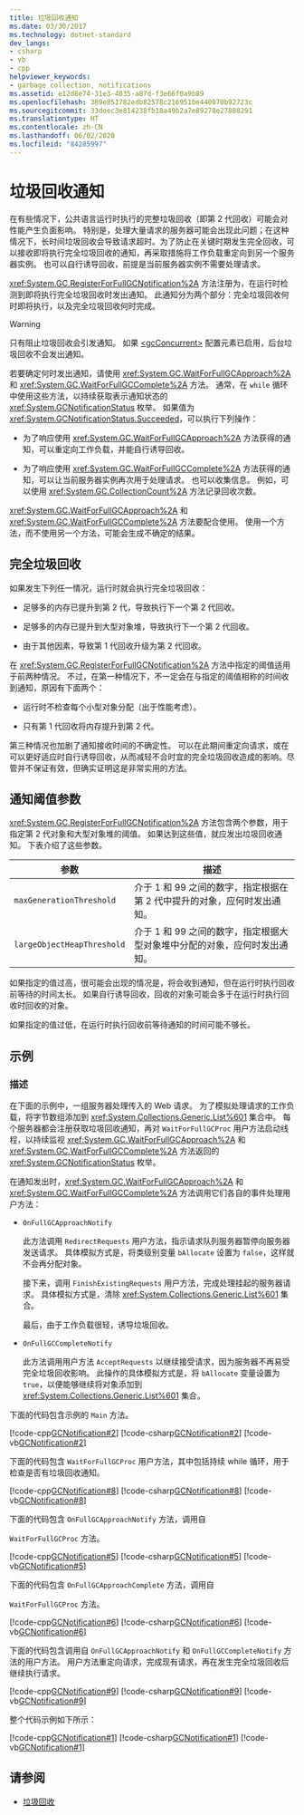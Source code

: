 ```yaml
---
title: 垃圾回收通知
ms.date: 03/30/2017
ms.technology: dotnet-standard
dev_langs:
- csharp
- vb
- cpp
helpviewer_keywords:
- garbage collection, notifications
ms.assetid: e12d8e74-31e3-4035-a87d-f3e66f0a9b89
ms.openlocfilehash: 389e851782edb82578c216951be440070b92723c
ms.sourcegitcommit: 33deec3e814238fb18a49b2a7e89278e27888291
ms.translationtype: HT
ms.contentlocale: zh-CN
ms.lasthandoff: 06/02/2020
ms.locfileid: "84285997"
---
```

# <a name="garbage-collection-notifications"></a>垃圾回收通知
在有些情况下，公共语言运行时执行的完整垃圾回收（即第 2 代回收）可能会对性能产生负面影响。 特别是，处理大量请求的服务器可能会出现此问题；在这种情况下，长时间垃圾回收会导致请求超时。为了防止在关键时期发生完全回收，可以接收即将执行完全垃圾回收的通知，再采取措施将工作负载重定向到另一个服务器实例。 也可以自行诱导回收，前提是当前服务器实例不需要处理请求。  
  
 <xref:System.GC.RegisterForFullGCNotification%2A> 方法注册为，在运行时检测到即将执行完全垃圾回收时发出通知。 此通知分为两个部分：完全垃圾回收何时即将执行，以及完全垃圾回收何时完成。  
  
> [!WARNING]
> 只有阻止垃圾回收会引发通知。 如果 [\<gcConcurrent>](../../framework/configure-apps/file-schema/runtime/gcconcurrent-element.md) 配置元素已启用，后台垃圾回收不会发出通知。  
  
 若要确定何时发出通知，请使用 <xref:System.GC.WaitForFullGCApproach%2A> 和 <xref:System.GC.WaitForFullGCComplete%2A> 方法。 通常，在 `while` 循环中使用这些方法，以持续获取表示通知状态的 <xref:System.GCNotificationStatus> 枚举。 如果值为 <xref:System.GCNotificationStatus.Succeeded>，可以执行下列操作：  
  
- 为了响应使用 <xref:System.GC.WaitForFullGCApproach%2A> 方法获得的通知，可以重定向工作负载，并能自行诱导回收。  
  
- 为了响应使用 <xref:System.GC.WaitForFullGCComplete%2A> 方法获得的通知，可以让当前服务器实例再次用于处理请求。 也可以收集信息。 例如，可以使用 <xref:System.GC.CollectionCount%2A> 方法记录回收次数。  
  
 <xref:System.GC.WaitForFullGCApproach%2A> 和 <xref:System.GC.WaitForFullGCComplete%2A> 方法要配合使用。 使用一个方法，而不使用另一个方法，可能会生成不确定的结果。  
  
## <a name="full-garbage-collection"></a>完全垃圾回收  
 如果发生下列任一情况，运行时就会执行完全垃圾回收：  
  
- 足够多的内存已提升到第 2 代，导致执行下一个第 2 代回收。  
  
- 足够多的内存已提升到大型对象堆，导致执行下一个第 2 代回收。  
  
- 由于其他因素，导致第 1 代回收升级为第 2 代回收。  
  
 在 <xref:System.GC.RegisterForFullGCNotification%2A> 方法中指定的阈值适用于前两种情况。 不过，在第一种情况下，不一定会在与指定的阈值相称的时间收到通知，原因有下面两个：  
  
- 运行时不检查每个小型对象分配（出于性能考虑）。  
  
- 只有第 1 代回收将内存提升到第 2 代。  
  
 第三种情况也加剧了通知接收时间的不确定性。 可以在此期间重定向请求，或在可以更好适应时自行诱导回收，从而减轻不合时宜的完全垃圾回收造成的影响。尽管并不保证有效，但确实证明这是非常实用的方法。  
  
## <a name="notification-threshold-parameters"></a>通知阈值参数  
 <xref:System.GC.RegisterForFullGCNotification%2A> 方法包含两个参数，用于指定第 2 代对象和大型对象堆的阈值。 如果达到这些值，就应发出垃圾回收通知。 下表介绍了这些参数。  
  
|参数|描述|  
|---------------|-----------------|  
|`maxGenerationThreshold`|介于 1 和 99 之间的数字，指定根据在第 2 代中提升的对象，应何时发出通知。|  
|`largeObjectHeapThreshold`|介于 1 和 99 之间的数字，指定根据大型对象堆中分配的对象，应何时发出通知。|  
  
 如果指定的值过高，很可能会出现的情况是，将会收到通知，但在运行时执行回收前等待的时间太长。 如果自行诱导回收，回收的对象可能会多于在运行时执行回收时回收的对象。  
  
 如果指定的值过低，在运行时执行回收前等待通知的时间可能不够长。  
  
## <a name="example"></a>示例  
  
### <a name="description"></a>描述  
 在下面的示例中，一组服务器处理传入的 Web 请求。 为了模拟处理请求的工作负载，将字节数组添加到 <xref:System.Collections.Generic.List%601> 集合中。 每个服务器都会注册获取垃圾回收通知，再对 `WaitForFullGCProc` 用户方法启动线程，以持续监视 <xref:System.GC.WaitForFullGCApproach%2A> 和 <xref:System.GC.WaitForFullGCComplete%2A> 方法返回的 <xref:System.GCNotificationStatus> 枚举。  
  
 在通知发出时，<xref:System.GC.WaitForFullGCApproach%2A> 和 <xref:System.GC.WaitForFullGCComplete%2A> 方法调用它们各自的事件处理用户方法：  
  
- `OnFullGCApproachNotify`  
  
     此方法调用 `RedirectRequests` 用户方法，指示请求队列服务器暂停向服务器发送请求。 具体模拟方式是，将类级别变量 `bAllocate` 设置为 `false`，这样就不会再分配对象。  
  
     接下来，调用 `FinishExistingRequests` 用户方法，完成处理挂起的服务器请求。 具体模拟方式是，清除 <xref:System.Collections.Generic.List%601> 集合。  
  
     最后，由于工作负载很轻，诱导垃圾回收。  
  
- `OnFullGCCompleteNotify`  
  
     此方法调用用户方法 `AcceptRequests` 以继续接受请求，因为服务器不再易受完全垃圾回收影响。 此操作的具体模拟方式是，将 `bAllocate` 变量设置为 `true`，以便能够继续将对象添加到 <xref:System.Collections.Generic.List%601> 集合。  
  
 下面的代码包含示例的 `Main` 方法。  
  
 [!code-cpp[GCNotification#2](../../../samples/snippets/cpp/VS_Snippets_CLR/GCNotification/cpp/program.cpp#2)]
 [!code-csharp[GCNotification#2](../../../samples/snippets/csharp/VS_Snippets_CLR/GCNotification/cs/Program.cs#2)]
 [!code-vb[GCNotification#2](../../../samples/snippets/visualbasic/VS_Snippets_CLR/GCNotification/vb/program.vb#2)]  
  
 下面的代码包含 `WaitForFullGCProc` 用户方法，其中包括持续 while 循环，用于检查是否有垃圾回收通知。  
  
 [!code-cpp[GCNotification#8](../../../samples/snippets/cpp/VS_Snippets_CLR/GCNotification/cpp/program.cpp#8)]
 [!code-csharp[GCNotification#8](../../../samples/snippets/csharp/VS_Snippets_CLR/GCNotification/cs/Program.cs#8)]
 [!code-vb[GCNotification#8](../../../samples/snippets/visualbasic/VS_Snippets_CLR/GCNotification/vb/program.vb#8)]  
  
 下面的代码包含 `OnFullGCApproachNotify` 方法，调用自  
  
 `WaitForFullGCProc` 方法。  
  
 [!code-cpp[GCNotification#5](../../../samples/snippets/cpp/VS_Snippets_CLR/GCNotification/cpp/program.cpp#5)]
 [!code-csharp[GCNotification#5](../../../samples/snippets/csharp/VS_Snippets_CLR/GCNotification/cs/Program.cs#5)]
 [!code-vb[GCNotification#5](../../../samples/snippets/visualbasic/VS_Snippets_CLR/GCNotification/vb/program.vb#5)]  
  
 下面的代码包含 `OnFullGCApproachComplete` 方法，调用自  
  
 `WaitForFullGCProc` 方法。  
  
 [!code-cpp[GCNotification#6](../../../samples/snippets/cpp/VS_Snippets_CLR/GCNotification/cpp/program.cpp#6)]
 [!code-csharp[GCNotification#6](../../../samples/snippets/csharp/VS_Snippets_CLR/GCNotification/cs/Program.cs#6)]
 [!code-vb[GCNotification#6](../../../samples/snippets/visualbasic/VS_Snippets_CLR/GCNotification/vb/program.vb#6)]  
  
 下面的代码包含调用自 `OnFullGCApproachNotify` 和 `OnFullGCCompleteNotify` 方法的用户方法。 用户方法重定向请求，完成现有请求，再在发生完全垃圾回收后继续执行请求。  
  
 [!code-cpp[GCNotification#9](../../../samples/snippets/cpp/VS_Snippets_CLR/GCNotification/cpp/program.cpp#9)]
 [!code-csharp[GCNotification#9](../../../samples/snippets/csharp/VS_Snippets_CLR/GCNotification/cs/Program.cs#9)]
 [!code-vb[GCNotification#9](../../../samples/snippets/visualbasic/VS_Snippets_CLR/GCNotification/vb/program.vb#9)]  
  
 整个代码示例如下所示：  
  
 [!code-cpp[GCNotification#1](../../../samples/snippets/cpp/VS_Snippets_CLR/GCNotification/cpp/program.cpp#1)]
 [!code-csharp[GCNotification#1](../../../samples/snippets/csharp/VS_Snippets_CLR/GCNotification/cs/Program.cs#1)]
 [!code-vb[GCNotification#1](../../../samples/snippets/visualbasic/VS_Snippets_CLR/GCNotification/vb/program.vb#1)]  
  
## <a name="see-also"></a>请参阅

- [垃圾回收](index.md)
